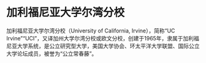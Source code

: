 # 加利福尼亚大学尔湾分校

加利福尼亚大学尔湾分校（University of California, Irvine），简称“UC Irvine”“UCI”，又译加州大学尔湾分校或欧文分校，创建于1965年，隶属于加利福尼亚大学系统，是公立研究型大学，美国大学协会、环太平洋大学联盟、国际公立大学论坛成员，被誉为“公立常春藤”。